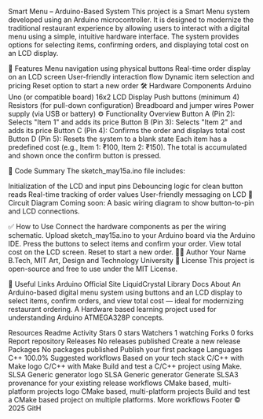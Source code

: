 Smart Menu – Arduino-Based System
This project is a Smart Menu system developed using an Arduino microcontroller. It is designed to modernize the traditional restaurant experience by allowing users to interact with a digital menu using a simple, intuitive hardware interface. The system provides options for selecting items, confirming orders, and displaying total cost on an LCD display.

📌 Features
Menu navigation using physical buttons
Real-time order display on an LCD screen
User-friendly interaction flow
Dynamic item selection and pricing
Reset option to start a new order
🛠️ Hardware Components
Arduino Uno (or compatible board)
16x2 LCD Display
Push buttons (minimum 4)
Resistors (for pull-down configuration)
Breadboard and jumper wires
Power supply (via USB or battery)
⚙️ Functionality Overview
Button A (Pin 2): Selects "Item 1" and adds its price
Button B (Pin 3): Selects "Item 2" and adds its price
Button C (Pin 4): Confirms the order and displays total cost
Button D (Pin 5): Resets the system to a blank state
Each item has a predefined cost (e.g., Item 1: ₹100, Item 2: ₹150). The total is accumulated and shown once the confirm button is pressed.

🧾 Code Summary
The sketch_may15a.ino file includes:

Initialization of the LCD and input pins
Debouncing logic for clean button reads
Real-time tracking of order values
User-friendly messaging on LCD
🔌 Circuit Diagram
Coming soon: A basic wiring diagram to show button-to-pin and LCD connections.

✅ How to Use
Connect the hardware components as per the wiring schematic.
Upload sketch_may15a.ino to your Arduino board via the Arduino IDE.
Press the buttons to select items and confirm your order.
View total cost on the LCD screen.
Reset to start a new order.
🧑‍💻 Author
Your Name
B.Tech, MIT Art, Design and Technology University
📄 License
This project is open-source and free to use under the MIT License.

🔗 Useful Links
Arduino Official Site
LiquidCrystal Library Docs
About
An Arduino-based digital menu system using buttons and an LCD display to select items, confirm orders, and view total cost — ideal for modernizing restaurant ordering. A Hardware based learning project used for understanding Arduino ATMEGA328P concepts.

Resources
 Readme
 Activity
Stars
 0 stars
Watchers
 1 watching
Forks
 0 forks
Report repository
Releases
No releases published
Create a new release
Packages
No packages published
Publish your first package
Languages
C++
100.0%
Suggested workflows
Based on your tech stack
C/C++ with Make logo
C/C++ with Make
Build and test a C/C++ project using Make.
SLSA Generic generator logo
SLSA Generic generator
Generate SLSA3 provenance for your existing release workflows
CMake based, multi-platform projects logo
CMake based, multi-platform projects
Build and test a CMake based project on multiple platforms.
More workflows
Footer
© 2025 GitH
